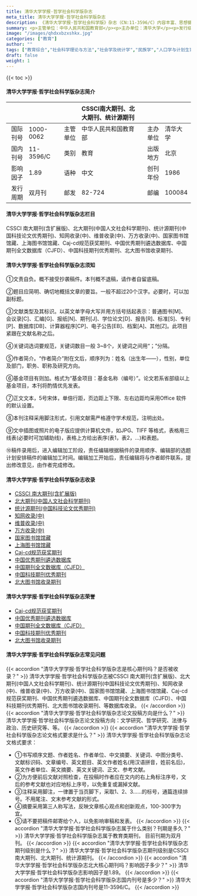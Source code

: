 ```yaml
---
title: 清华大学学报·哲学社会科学版杂志
meta_title: 清华大学学报·哲学社会科学版杂志
description: 《清华大学学报·哲学社会科学版》杂志（CN:11-3596/C）内容丰富、思想健康，1986年创刊，目前以双月刊形式发行，刊物对外积极扩大宣传，致力于提高杂志质量与影响。该杂志以推动哲学社会科学研究和学术交流为宗旨，是国内外学术界广泛认可和重视的知名期刊之一。 《清华大学学报·哲学社会科学版》聚焦哲学和社会科学领域的前沿问题，涵盖了哲学、政治学、经济学、社会学、法学、管理学、文化学等多个学科领域。其内容包括学术论文、研究成果、学术综述等不同类型的文章，以及与哲学社会科学相关的书评、学术活动报道等。 该杂志注重学术深度和研究质量，对稿件的审稿流程进行严格的匿名评审，确保所发表的文章具备较高的学术水平和研究价值。同时，该杂志注重学术交流和国际合作，积极与国内外相关学术机构、学者保持联系和合作，推动学术研究的国际化和全球交流。 该学报的出版频率为季刊，每年出版四期，每一期都发布了众多优秀的学术论文和研究成果，为学术界提供了一个广泛交流和互动的平台。该杂志在国内外学术界具有广泛的影响力和学术声誉，被许多学者和研究人员视为了解前沿学术动态和开展学术研究的重要参考。
summary: <p>主管单位：中华人民共和国教育部</p><p>主办单位：清华大学</p><p>发行级别：CSSCI南大期刊、北大期刊、统计源期刊</p><p>发行周期：双月刊</p>
image: "/images/qhdxxbzxshkx.jpg"
categories: ["教育"]
author: ""
tags: ["教育综合","社会科学理论与方法","社会学及统计学","民族学","人口学与计划生育","人才学与劳动科学","教育理论与教育管理","学前教育","初等教育","中等教育","高等教育","职业教育","成人教育与特殊教育","体育",]
draft: false
weight: 1
---
```


{{< toc >}}

#### 清华大学学报·哲学社会科学版杂志简介
|               |                               |               | CSSCI南大期刊、北大期刊、统计源期刊        |               |                           |
| ------------: | :---------------------------- | ------------: | :---------------------------- | ------------: | :------------------------ |
| 国际刊号      | 1000-0062   | 主管单位      | 中华人民共和国教育部     | 主办单位      | 清华大学     |
| 国内刊号      | 11-3596/C        | 类别          | 教育       | 出版地方      | 北京           |
| 影响因子      | 1.89        | 语种          | 中文             | 创刊年份      | 1986    |
| 发行周期      | 双月刊    | 邮发          | 82-724              | 邮编          | 100084      |

#### 清华大学学报·哲学社会科学版杂志栏目
<span>CSSCI 南大期刊(含扩展版)</span>、<span>北大期刊(中国人文社会科学期刊)</span>、<span>统计源期刊(中国科技论文优秀期刊)</span>、<span>知网收录(中)</span>、<span>维普收录(中)</span>、<span>万方收录(中)</span>、<span>国家图书馆馆藏</span>、<span>上海图书馆馆藏</span>、<span>Caj-cd规范获奖期刊</span>、<span>中国优秀期刊遴选数据库</span>、<span>中国期刊全文数据库（CJFD）</span>、<span>中国科技期刊优秀期刊</span>、<span>北大图书馆收录期刊</span>、

#### 清华大学学报·哲学社会科学版杂志须知
<p><p>
	①文责自负。概不接受抄袭稿件。本刊概不退稿，请作者自留底稿。
</p><p>
	②题目应简明、确切地概括文章的要旨。一般不超过20个汉字。必要时，可以加副标题。
</p><p>
	③文献类型及其标识。以英文单字母大写并用方括号括起表示：普通图书[M]、会议录[C]、汇编[G]、报纸[N]、期刊[J]、学位论文[D]、报告[R]、标准[S]、专利[P]、数据库[DB]、计算器程序[CP]、电子公告[EB]、档案[A]、其他[Z]。此项目紧跟在文献名称之后。
</p><p>
	④关键词选词要规范，关键词数目一般 3~8个，关键词之间用“；”分隔。
</p><p>
	⑤作者简介。“作者简介”附在文后，顺序列为：姓名（出生年——），性别，单位及部门，职务、职称及研究方向。
</p><p>
	⑥基金项目有则加。格式为“基金项目：基金名称（编号）”。论文若系省部级以上基金项目，本刊将酌情优先发表。
</p><p>
	⑦正文文本，5号宋体，单倍行距，页边距上下限、左右边距均采用Office 软件的默认设置。
</p><p>
	⑧本刊注释采用脚注形式，引用文献需严格遵守学术规范，注明出处。
</p><p>
	⑨文中插图或照片的电子版应提供计算机文件，如JPG、TIFF 等格式，表格用三线表(必要时可加辅助线)，表格上方给出表序(表1，表2，…)和表题。
</p><p>
	⑩稿件录用后，进入编辑加工阶段，责任编辑根据稿件的录用顺序、编辑部的选题计划安排稿件的编辑加工时间。编辑加工开始后，责任编辑将与作者邮件联系，提出修改意见，由作者完成修改。
</p></p>


#### 清华大学学报·哲学社会科学版杂志收录
<ul>
    <li class="inline-block">
        <a class="bg-theme-light hover:bg-primary dark:bg-darkmode-theme-light dark:hover:bg-darkmode-primary dark:hover:text-dark m-1 block rounded px-3 py-1 hover:text-white" href="#清华大学学报·哲学社会科学版杂志收录">
        CSSCI 南大期刊(含扩展版)
        </a>
    </li>
    <li class="inline-block">
        <a class="bg-theme-light hover:bg-primary dark:bg-darkmode-theme-light dark:hover:bg-darkmode-primary dark:hover:text-dark m-1 block rounded px-3 py-1 hover:text-white" href="#清华大学学报·哲学社会科学版杂志收录">
        北大期刊(中国人文社会科学期刊)
        </a>
    </li>
    <li class="inline-block">
        <a class="bg-theme-light hover:bg-primary dark:bg-darkmode-theme-light dark:hover:bg-darkmode-primary dark:hover:text-dark m-1 block rounded px-3 py-1 hover:text-white" href="#清华大学学报·哲学社会科学版杂志收录">
        统计源期刊(中国科技论文优秀期刊)
        </a>
    </li>
    <li class="inline-block">
        <a class="bg-theme-light hover:bg-primary dark:bg-darkmode-theme-light dark:hover:bg-darkmode-primary dark:hover:text-dark m-1 block rounded px-3 py-1 hover:text-white" href="#清华大学学报·哲学社会科学版杂志收录">
        知网收录(中)
        </a>
    </li>
    <li class="inline-block">
        <a class="bg-theme-light hover:bg-primary dark:bg-darkmode-theme-light dark:hover:bg-darkmode-primary dark:hover:text-dark m-1 block rounded px-3 py-1 hover:text-white" href="#清华大学学报·哲学社会科学版杂志收录">
        维普收录(中)
        </a>
    </li>
    <li class="inline-block">
        <a class="bg-theme-light hover:bg-primary dark:bg-darkmode-theme-light dark:hover:bg-darkmode-primary dark:hover:text-dark m-1 block rounded px-3 py-1 hover:text-white" href="#清华大学学报·哲学社会科学版杂志收录">
        万方收录(中)
        </a>
    </li>
    <li class="inline-block">
        <a class="bg-theme-light hover:bg-primary dark:bg-darkmode-theme-light dark:hover:bg-darkmode-primary dark:hover:text-dark m-1 block rounded px-3 py-1 hover:text-white" href="#清华大学学报·哲学社会科学版杂志收录">
        国家图书馆馆藏
        </a>
    </li>
    <li class="inline-block">
        <a class="bg-theme-light hover:bg-primary dark:bg-darkmode-theme-light dark:hover:bg-darkmode-primary dark:hover:text-dark m-1 block rounded px-3 py-1 hover:text-white" href="#清华大学学报·哲学社会科学版杂志收录">
        上海图书馆馆藏
        </a>
    </li>
    <li class="inline-block">
        <a class="bg-theme-light hover:bg-primary dark:bg-darkmode-theme-light dark:hover:bg-darkmode-primary dark:hover:text-dark m-1 block rounded px-3 py-1 hover:text-white" href="#清华大学学报·哲学社会科学版杂志收录">
        Caj-cd规范获奖期刊
        </a>
    </li>
    <li class="inline-block">
        <a class="bg-theme-light hover:bg-primary dark:bg-darkmode-theme-light dark:hover:bg-darkmode-primary dark:hover:text-dark m-1 block rounded px-3 py-1 hover:text-white" href="#清华大学学报·哲学社会科学版杂志收录">
        中国优秀期刊遴选数据库
        </a>
    </li>
    <li class="inline-block">
        <a class="bg-theme-light hover:bg-primary dark:bg-darkmode-theme-light dark:hover:bg-darkmode-primary dark:hover:text-dark m-1 block rounded px-3 py-1 hover:text-white" href="#清华大学学报·哲学社会科学版杂志收录">
        中国期刊全文数据库（CJFD）
        </a>
    </li>
    <li class="inline-block">
        <a class="bg-theme-light hover:bg-primary dark:bg-darkmode-theme-light dark:hover:bg-darkmode-primary dark:hover:text-dark m-1 block rounded px-3 py-1 hover:text-white" href="#清华大学学报·哲学社会科学版杂志收录">
        中国科技期刊优秀期刊
        </a>
    </li>
    <li class="inline-block">
        <a class="bg-theme-light hover:bg-primary dark:bg-darkmode-theme-light dark:hover:bg-darkmode-primary dark:hover:text-dark m-1 block rounded px-3 py-1 hover:text-white" href="#清华大学学报·哲学社会科学版杂志收录">
        北大图书馆收录期刊
        </a>
    </li>
</ul>



#### 清华大学学报·哲学社会科学版杂志荣誉
<ul>
    <li class="inline-block">
        <a class="bg-theme-light hover:bg-primary dark:bg-darkmode-theme-light dark:hover:bg-darkmode-primary dark:hover:text-dark m-1 block rounded px-3 py-1 hover:text-white" href="#清华大学学报·哲学社会科学版杂志荣誉">
        Caj-cd规范获奖期刊
        </a>
    </li>
    <li class="inline-block">
        <a class="bg-theme-light hover:bg-primary dark:bg-darkmode-theme-light dark:hover:bg-darkmode-primary dark:hover:text-dark m-1 block rounded px-3 py-1 hover:text-white" href="#清华大学学报·哲学社会科学版杂志荣誉">
        中国优秀期刊遴选数据库
        </a>
    </li>
    <li class="inline-block">
        <a class="bg-theme-light hover:bg-primary dark:bg-darkmode-theme-light dark:hover:bg-darkmode-primary dark:hover:text-dark m-1 block rounded px-3 py-1 hover:text-white" href="#清华大学学报·哲学社会科学版杂志荣誉">
        中国期刊全文数据库（CJFD）
        </a>
    </li>
    <li class="inline-block">
        <a class="bg-theme-light hover:bg-primary dark:bg-darkmode-theme-light dark:hover:bg-darkmode-primary dark:hover:text-dark m-1 block rounded px-3 py-1 hover:text-white" href="#清华大学学报·哲学社会科学版杂志荣誉">
        中国科技期刊优秀期刊
        </a>
    </li>
    <li class="inline-block">
        <a class="bg-theme-light hover:bg-primary dark:bg-darkmode-theme-light dark:hover:bg-darkmode-primary dark:hover:text-dark m-1 block rounded px-3 py-1 hover:text-white" href="#清华大学学报·哲学社会科学版杂志荣誉">
        北大图书馆收录期刊
        </a>
    </li>
</ul>












#### 清华大学学报·哲学社会科学版杂志常见问题
{{< accordion "清华大学学报·哲学社会科学版杂志是核心期刊吗？是否被收录？" >}}
清华大学学报·哲学社会科学版杂志被CSSCI 南大期刊(含扩展版)、北大期刊(中国人文社会科学期刊)、统计源期刊(中国科技论文优秀期刊)、知网收录(中)、维普收录(中)、万方收录(中)、国家图书馆馆藏、上海图书馆馆藏、Caj-cd规范获奖期刊、中国优秀期刊遴选数据库、中国期刊全文数据库（CJFD）、中国科技期刊优秀期刊、北大图书馆收录期刊、等数据库收录。
{{< /accordion >}}
{{< accordion "清华大学学报·哲学社会科学版杂志论文投稿方向是什么？" >}}
清华大学学报·哲学社会科学版杂志论文投稿方向：文学研究、哲学研究、法律与政治、历史研究等、等。
{{< /accordion >}}
{{< accordion "清华大学学报·哲学社会科学版杂志论文格式要求是什么？" >}}
清华大学学报·哲学社会科学版杂志论文格式要求：
- ①书写顺序文题、作者姓名、作者单位、中文摘要、关键词、中图分类号、文献标识码、文章编号、英文题目、英文作者姓名(用汉语拼音，姓前名后)，英文作者单位、英文摘要、英文关键词、正文、参考文献。
- ②为方便前后文献对照检查，在投稿时作者应在文内的右上角标注序号，文后的参考文献也对应地标上序号，以免重复或漏掉文献。
- ③注释采用脚注，一律置于当页脚下，采取1、2、3……的标号，通篇连续排号。不用尾注、文末参考文献的形式。
- ④摘要采用第三人称写法，反映文章核心观点和创新观点，100-300字为宜。
- ⑤请不要把稿件邮寄给个人，以免影响审稿和发表。
{{< /accordion >}}
{{< accordion "清华大学学报·哲学社会科学版杂志属于什么类别？刊期是多久？" >}}
清华大学学报·哲学社会科学版杂志属于教育类期刊， 目前刊期为双月刊。
{{< /accordion >}}
{{< accordion "清华大学学报·哲学社会科学版杂志期刊级别是什么？" >}}
清华大学学报·哲学社会科学版杂志期刊级别是CSSCI南大期刊、北大期刊、统计源期刊。
{{< /accordion >}}
{{< accordion "清华大学学报·哲学社会科学版杂志北大核心期刊吗？影响因子多少？" >}}
清华大学学报·哲学社会科学版杂志影响因子是1.89。
{{< /accordion >}}
{{< accordion "清华大学学报·哲学社会科学版杂志国内刊号是多少？" >}}
清华大学学报·哲学社会科学版杂志国内刊号是11-3596/C。
{{< /accordion >}}
